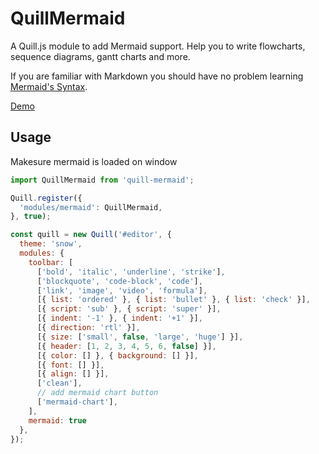 # QuillMermaid

A Quill.js module to add Mermaid support. Help you to write flowcharts, sequence diagrams, gantt charts and more.

If you are familiar with Markdown you should have no problem learning [Mermaid's Syntax](https://mermaid.js.org/intro/syntax-reference.html).

[Demo](https://zzxming.github.io/quill-mermaid-chart/)

## Usage

Makesure mermaid is loaded on window

```js
import QuillMermaid from 'quill-mermaid';

Quill.register({
  'modules/mermaid': QuillMermaid,
}, true);

const quill = new Quill('#editor', {
  theme: 'snow',
  modules: {
    toolbar: [
      ['bold', 'italic', 'underline', 'strike'],
      ['blockquote', 'code-block', 'code'],
      ['link', 'image', 'video', 'formula'],
      [{ list: 'ordered' }, { list: 'bullet' }, { list: 'check' }],
      [{ script: 'sub' }, { script: 'super' }],
      [{ indent: '-1' }, { indent: '+1' }],
      [{ direction: 'rtl' }],
      [{ size: ['small', false, 'large', 'huge'] }],
      [{ header: [1, 2, 3, 4, 5, 6, false] }],
      [{ color: [] }, { background: [] }],
      [{ font: [] }],
      [{ align: [] }],
      ['clean'],
      // add mermaid chart button
      ['mermaid-chart'],
    ],
    mermaid: true
  },
});
```
